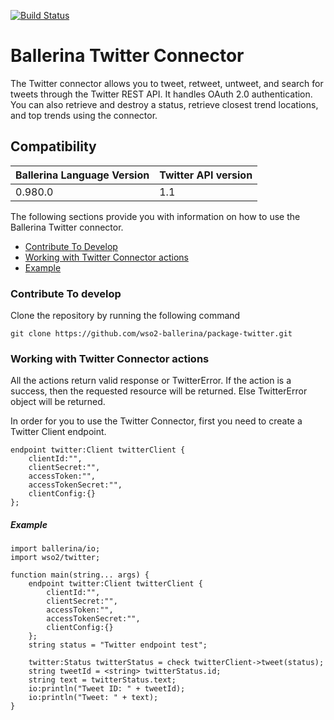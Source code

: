 [![Build Status](https://travis-ci.org/wso2-ballerina/package-twitter.svg?branch=master)](https://travis-ci.org/wso2-ballerina/package-twitter)

# Ballerina Twitter Connector

The Twitter connector allows you to tweet, retweet, untweet, and search for tweets through the Twitter REST API.
It handles OAuth 2.0 authentication. You can also retrieve and destroy a status, retrieve closest trend locations,
and top trends using the connector.

## Compatibility
| Ballerina Language Version | Twitter API version  |
| -------------------------- | -------------------- |
| 0.980.0                    | 1.1                  |


The following sections provide you with information on how to use the Ballerina Twitter connector.

- [Contribute To Develop](#contribute-to-develop)
- [Working with Twitter Connector actions](#working-with-twitter-endpoint-actions)
- [Example](#example)

### Contribute To develop

Clone the repository by running the following command 
```shell
git clone https://github.com/wso2-ballerina/package-twitter.git
```

### Working with Twitter Connector actions

All the actions return valid response or TwitterError. If the action is a success, then the requested resource will 
be returned. Else TwitterError object will be returned.

In order for you to use the Twitter Connector, first you need to create a Twitter Client endpoint.

```ballerina
endpoint twitter:Client twitterClient {
    clientId:"",
    clientSecret:"",
    accessToken:"",
    accessTokenSecret:"",
    clientConfig:{}
};
```

##### Example

```ballerina
import ballerina/io;
import wso2/twitter;

function main(string... args) {
    endpoint twitter:Client twitterClient {
        clientId:"",
        clientSecret:"",
        accessToken:"",
        accessTokenSecret:"",
        clientConfig:{}
    };
    string status = "Twitter endpoint test";

    twitter:Status twitterStatus = check twitterClient->tweet(status);
    string tweetId = <string> twitterStatus.id;
    string text = twitterStatus.text;
    io:println("Tweet ID: " + tweetId);
    io:println("Tweet: " + text);
}
```
